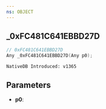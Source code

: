 ```yaml
---
ns: OBJECT
---
```

## _0xFC481C641EBBD27D

```c
// 0xFC481C641EBBD27D
Any _0xFC481C641EBBD27D(Any p0);
```

```
NativeDB Introduced: v1365
```

## Parameters
* **p0**:

